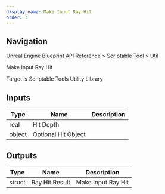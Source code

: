```yaml
---
display_name: Make Input Ray Hit
order: 3
---
```

## Navigation

[Unreal Engine Blueprint API Reference](https://dev.epicgames.com/documentation/en-us/unreal-engine/BlueprintAPI) > [Scriptable Tool](https://dev.epicgames.com/documentation/en-us/unreal-engine/BlueprintAPI/ScriptableTool) > [Util](https://dev.epicgames.com/documentation/en-us/unreal-engine/BlueprintAPI/ScriptableTool/Util)

Make Input Ray Hit

Target is Scriptable Tools Utility Library

## Inputs

| Type | Name | Description |
| --- | --- | --- |
| real | Hit Depth |  |
| object | Optional Hit Object |  |

## Outputs

| Type | Name | Description |
| --- | --- | --- |
| struct | Ray Hit Result | Make Input Ray Hit |

